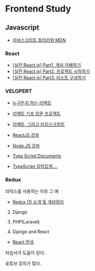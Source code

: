 # Frontend Study

## Javascript ##

* [자바스크립트 튜터리얼 MDN](https://developer.mozilla.org/ko/docs/A_re-introduction_to_JavaScript)


### React ###
* [[실전 React.js] Part1. 개념 이해하기](https://medium.com/hivelab-dev/react-js-tutorial-part1-c632e34fc32)
* [[실전 React.js] Part2. 프로젝트 시작하기](https://medium.com/hivelab-dev/react-js-tutorial-part2-c1be2c6dca79)
* [[실전 React.js] Part3. 리스트 구성하기](https://medium.com/hivelab-dev/react-js-tutorial-part2-c1be2c6dca79)


### VELOPERT ###
* [누구든지 하는 리액트](https://velopert.com/3613)

* [리액트 기초 입문 프로젝트](https://velopert.com/3480)

* [리액트, 그리고 타입스크립트](https://velopert.com/3595)

* [ReactJS 강좌](https://velopert.com/reactjs-tutorials)

* [Node.JS 강좌](https://velopert.com/node-js-tutorials)


* [Type Script Documents](https://www.typescriptlang.org/docs/)

* [TypeScript 깊이있게....](https://hyunseob.github.io/2016/09/25/typescript-introduction/)

### Redux ###

리덕스를 사용하는 이유 그 예

* [Redux (1) 소개 및 개념정리](https://velog.io/@velopert/Redux-1-%EC%86%8C%EA%B0%9C-%EB%B0%8F-%EA%B0%9C%EB%85%90%EC%A0%95%EB%A6%AC-zxjlta8ywt)

2. Django

3. PHP(Laravel)

4. Django and React

* [React 한국](https://ko.reactjs.org/)

자습서가 도움이 된다. 

유튜브 강의가 많다.


